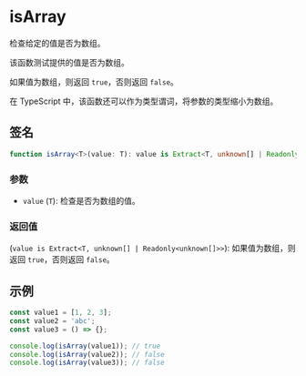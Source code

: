 # isArray

检查给定的值是否为数组。

该函数测试提供的值是否为数组。

如果值为数组，则返回 `true`，否则返回 `false`。

在 TypeScript 中，该函数还可以作为类型谓词，将参数的类型缩小为数组。

## 签名

```typescript
function isArray<T>(value: T): value is Extract<T, unknown[] | Readonly<unknown[]>>;
```

### 参数

- `value` (`T`): 检查是否为数组的值。

### 返回值

(`value is Extract<T, unknown[] | Readonly<unknown[]>>`): 如果值为数组，则返回 `true`，否则返回 `false`。

## 示例

```typescript
const value1 = [1, 2, 3];
const value2 = 'abc';
const value3 = () => {};

console.log(isArray(value1)); // true
console.log(isArray(value2)); // false
console.log(isArray(value3)); // false
```
